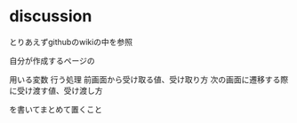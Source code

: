 # discussion

とりあえずgithubのwikiの中を参照

自分が作成するページの

用いる変数
行う処理
前画面から受け取る値、受け取り方
次の画面に遷移する際に受け渡す値、受け渡し方

を書いてまとめて置くこと
